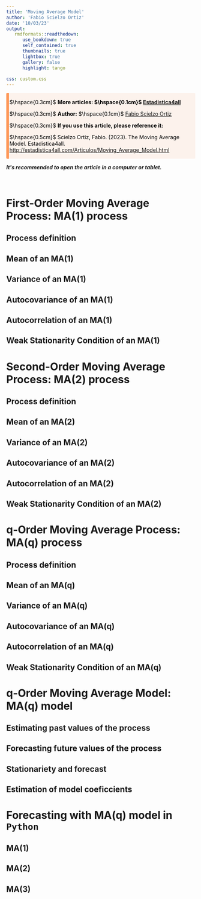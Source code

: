 ```yaml
---
title: 'Moving Average Model'
author: 'Fabio Scielzo Ortiz'
date: '10/03/23'
output: 
   rmdformats::readthedown:
      use_bookdown: true
      self_contained: true
      thumbnails: true
      lightbox: true
      gallery: false
      highlight: tango
      
css: custom.css
---
```



<div>
<style scoped>
    .dataframe tbody tr th:only-of-type {
        vertical-align: middle;
    }

    .dataframe tbody tr th {
        vertical-align: top;
    }

    .dataframe thead th {
        text-align: right;
    }
    
 
    table {
     display: block;
     overflow-x: auto;
     border-collapse: collapse;
     border-spacing: 0;
     border: 0px solid;
     color: var(--jp-ui-font-color1);
     font-size: 14px;
     margin-left: auto;
     margin-right: auto;
     
            }
            
</style>



<div class="warning" style='background-color:#FCF2EC; color: #000000; border-left: solid #FE9554 7px; border-radius: 3px; size:1px ; padding:0.1em;'>
<span>
 
<p style='margin-left:10em;'>


$\hspace{0.3cm}$ **More articles:    $\hspace{0.1cm}$ [Estadistica4all](https://fabioscielzoortiz.github.io/Estadistica4all.github.io/)**

$\hspace{0.3cm}$ **Author:** $\hspace{0.1cm}$ [Fabio Scielzo Ortiz](http://estadistica4all.com/autores/autores.html)

$\hspace{0.3cm}$ **If you use this article, please reference it:** 

$\hspace{0.5cm}$ Scielzo Ortiz, Fabio. (2023). The Moving Average Model. Estadistica4all. http://estadistica4all.com/Articulos/Moving_Average_Model.html


</p>
 
</p></span>
</div>


***It's recommended to open the article in a computer or tablet.***
 
 
 
<br>



# First-Order Moving Average Process: MA(1) process

## Process definition

## Mean of an MA(1)

## Variance of an MA(1)

## Autocovariance of an MA(1)

## Autocorrelation of an MA(1)

## Weak Stationarity Condition of an MA(1)




# Second-Order Moving Average Process: MA(2) process

## Process definition

## Mean of an MA(2)

## Variance of an MA(2)

## Autocovariance of an MA(2)

## Autocorrelation of an MA(2)

## Weak Stationarity Condition of an MA(2)




# q-Order Moving Average Process: MA(q) process

## Process definition

## Mean of an MA(q)

## Variance of an MA(q)

## Autocovariance of an MA(q)

## Autocorrelation of an MA(q)

## Weak Stationarity Condition of an MA(q)




# q-Order Moving Average Model: MA(q) model

## Estimating past values of the process

## Forecasting future values of the process

## Stationariety and forecast

## Estimation of model coeficcients



# Forecasting with MA(q) model in `Python`

## MA(1)

## MA(2)

## MA(3)




